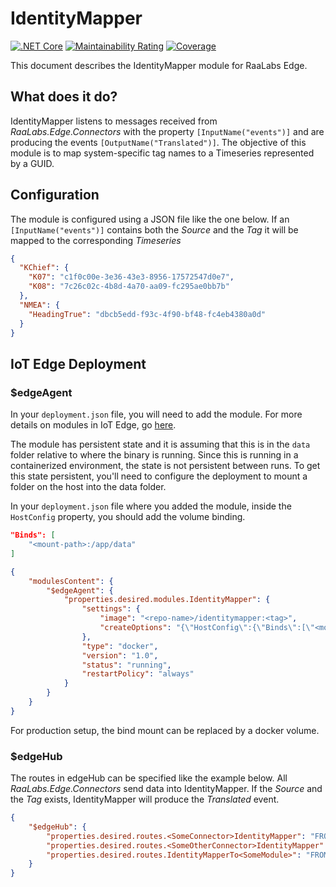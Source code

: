 # IdentityMapper
[![.NET Core](https://github.com/RaaLabs/IdentityMapper/actions/workflows/dotnet-core.yml/badge.svg)](https://github.com/RaaLabs/IdentityMapper/actions/workflows/dotnet-core.yml)
[![Maintainability Rating](https://sonarcloud.io/api/project_badges/measure?project=RaaLabs_IdentityMapper&metric=sqale_rating)](https://sonarcloud.io/dashboard?id=RaaLabs_IdentityMapper)
[![Coverage](https://sonarcloud.io/api/project_badges/measure?project=RaaLabs_IdentityMapper&metric=coverage)](https://sonarcloud.io/dashboard?id=RaaLabs_IdentityMapper)

This document describes the IdentityMapper module for RaaLabs Edge.

## What does it do?

IdentityMapper listens to messages received from *RaaLabs.Edge.Connectors* with the property `[InputName("events")]` and are producing the events `[OutputName("Translated")]`. The objective of this module is to map system-specific tag names to a Timeseries represented by a GUID.

## Configuration

The module is configured using a JSON file like the one below. If an `[InputName("events")]` contains both the *Source* and the *Tag* it will be mapped to the corresponding *Timeseries*

```json
{
  "KChief": {
    "K07": "c1f0c00e-3e36-43e3-8956-17572547d0e7",
    "K08": "7c26c02c-4b8d-4a70-aa09-fc295ae0bb7b"
  },
  "NMEA": {
    "HeadingTrue": "dbcb5edd-f93c-4f90-bf48-fc4eb4380a0d"
  }
}
```


## IoT Edge Deployment

### $edgeAgent

In your `deployment.json` file, you will need to add the module. For more details on modules in IoT Edge, go [here](https://docs.microsoft.com/en-us/azure/iot-edge/module-composition).

The module has persistent state and it is assuming that this is in the `data` folder relative to where the binary is running.
Since this is running in a containerized environment, the state is not persistent between runs. To get this state persistent, you'll
need to configure the deployment to mount a folder on the host into the data folder.

In your `deployment.json` file where you added the module, inside the `HostConfig` property, you should add the
volume binding.

```json
"Binds": [
    "<mount-path>:/app/data"
]
```

```json
{
    "modulesContent": {
        "$edgeAgent": {
            "properties.desired.modules.IdentityMapper": {
                "settings": {
                    "image": "<repo-name>/identitymapper:<tag>",
                    "createOptions": "{\"HostConfig\":{\"Binds\":[\"<mount-path>:/app/data\"]}}"
                },
                "type": "docker",
                "version": "1.0",
                "status": "running",
                "restartPolicy": "always"
            }
        }
    }
}
```

For production setup, the bind mount can be replaced by a docker volume.

### $edgeHub

The routes in edgeHub can be specified like the example below. All *RaaLabs.Edge.Connectors* send data into IdentityMapper. If the *Source* and the *Tag* exists, IdentityMapper will produce the *Translated* event. 

```json
{
    "$edgeHub": {
        "properties.desired.routes.<SomeConnector>IdentityMapper": "FROM /messages/modules/<SomeConnector>/outputs/* INTO BrokeredEndpoint(\"/modules/NewIdentityMapper/inputs/events\")",
        "properties.desired.routes.<SomeOtherConnector>IdentityMapper": "FROM /messages/modules/<SomeOtherConnector>/outputs/* INTO BrokeredEndpoint(\"/modules/NewIdentityMapper/inputs/events\")",
        "properties.desired.routes.IdentityMapperTo<SomeModule>": "FROM /messages/modules/IdentityMapper/outputs/Translated INTO BrokeredEndpoint(\"/modules/<SomeModule>/inputs/<inputevent>\")"
    }
}
```

